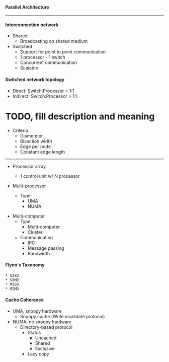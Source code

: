 #### Parallel Architecture

---
#### Interconnection network
* Shared
	* Broadcasting on shared medium
* Switched
	* Support for point to point communication
	* 1 processor - 1 switch
	* Concurrent communication
	* Scalable
	
#### Switched network topology
* Direct: Switch:Processor = 1:1
* Indirect: Switch:Processor > 1:1

# TODO, fill description and meaning
* Criteria
	* Diamemter
	* Bisection width
	* Edge per node
	* Constant edge length


---
* Processor array
	* 1 control unit w/ N processor

* Multi-processor
	* Type
		* UMA
		* NUMA

+ Multi-computer
	+ Type
		+ Multi-computer
		+ Cluster
	+ Communication
		+ IPC
		+ Message passing
		+ Bandwidth

#### Flynn's Taxonomy
	* SISD
	* SIMD
	* MISD
	* MIMD

#### Cache Coherence
* UMA, snoopy hardware 
	* Snoopy cache (Write invalidate protocol)
* NUMA, no snoopy hardware 
	* Directory-based protocol
		* Status
			* Uncached
			* Shared
			* Exclusive
		* Lazy copy

